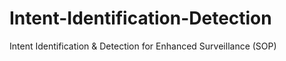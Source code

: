 # Intent-Identification-Detection
Intent Identification &amp; Detection for Enhanced Surveillance (SOP)
